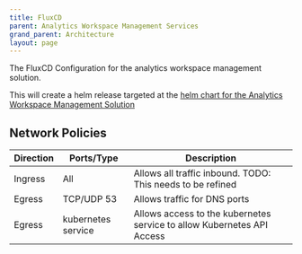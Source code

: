 ```yaml
---
title: FluxCD
parent: Analytics Workspace Management Services
grand_parent: Architecture
layout: page
---
```


The FluxCD Configuration for the analytics workspace management solution.

This will create a helm release targeted at the [helm chart for the Analytics Workspace Management Solution](../../../helm/analytics-workspace-management/docs/chart.md)

## Network Policies

| Direction | Ports/Type | Description |
| --- | --- | --- |
| Ingress | All | Allows all traffic inbound. TODO: This needs to be refined |
| Egress | TCP/UDP 53 | Allows traffic for DNS ports |
| Egress | kubernetes service | Allows access to the kubernetes service to allow Kubernetes API Access |